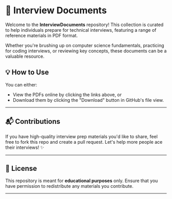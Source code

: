 # 📁 Interview Documents

Welcome to the **InterviewDocuments** repository! This collection is curated to help individuals prepare for technical interviews, featuring a range of reference materials in PDF format.

Whether you're brushing up on computer science fundamentals, practicing for coding interviews, or reviewing key concepts, these documents can be a valuable resource.



## 💡 How to Use

You can either:
- View the PDFs online by clicking the links above, or
- Download them by clicking the "Download" button in GitHub's file view.

---

## 📬 Contributions

If you have high-quality interview prep materials you'd like to share, feel free to fork this repo and create a pull request. Let's help more people ace their interviews! ✨

---

## 📘 License

This repository is meant for **educational purposes** only. Ensure that you have permission to redistribute any materials you contribute.

---

